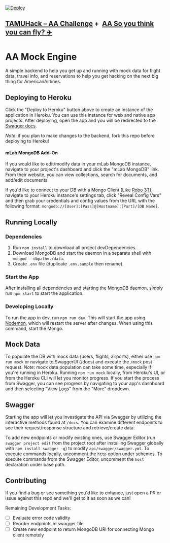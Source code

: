 [![Deploy](https://www.herokucdn.com/deploy/button.svg)](https://heroku.com/deploy?template=https://github.com/AmericanAirlines/TAMUHack-AA)

## [TAMUHack – AA Challenge](https://github.com/AmericanAirlines/TAMUHack-AA/wiki/TAMUHack-AA-Challenge)  +  [AA So you think you can fly? ✈️](https://github.com/AmericanAirlines/TAMUHack-AA/wiki/AA-so-you-think-you-can-fly%3F-✈%EF%B8%8F)

# AA Mock Engine
A simple backend to help you get up and running with mock data for flight data, travel info, and reservations to help you get hacking on the next big thing for AmericanAirlines.

## Deploying to Heroku
Click the "Deploy to Heroku" button above to create an instance of the application in Heroku. You can use this instance for web and native app projects. After deploying, open the app and you will be redirected to the [Swagger docs](#swagger).

*Note*: if you plan to make changes to the backend, fork this repo before deploying to Heroku!

#### mLab MongoDB Add-On
If you would like to edit/modify data in your mLab MongoDB instance, navigate to your project's dashboard and click the "mLab MongoDB" link. From their website, you can view collections, search for documents, and add/edit documents.

If you'd like to connect to your DB with a Mongo Client (Like [Robo 3T](https://robomongo.org)), navigate to your Heroku instance's settings tab, click "Reveal Config Vars" and then grab your credentials and config values from the URL with the following format: `mongodb://[User]:[Pass]@[Hostname]:[Port]/[DB Name]`.

## Running Locally
### Dependencies
1. Run `npm install` to download all project devDependencies.
1. Download MongoDB and start the daemon in a separate shell with `mongod --dbpath=./data`.
1. Create `.env` file (duplicate `.env.sample` then rename).

### Start the App
After installing all dependencies and starting the MongoDB daemon, simply run `npm start` to start the application.

### Developing Locally
To run the app in dev, run `npm run dev`. This will start the app using [Nodemon](https://github.com/remy/nodemon), which will restart the server after changes. When using this command, start the Mongo.


## Mock Data
To populate the DB with mock data (users, flights, airports), either use `npm run mock` or navigate to SwaggerUI (/docs) and execute the `/mock` post request. _Note_: mock data population can take some time, especially if you're running in Heroku. Running `npm run mock` locally, from Heroku's UI, or from the Heroku CLI will let you monitor progress. If you start the process from Swagger, you can see progress by navigating to your app's dashboard and then selecting "View Logs" from the "More" dropdown.


## Swagger
Starting the app will let you investigate the API via Swagger by utilizing the interactive methods found at `/docs`. You can examine different endpoints to see their request/response structure and retrieve/create data.

To add new endpoints or modify existing ones, use Swagger Editor (run `swagger project edit` from the project root after installing Swagger globally with `npm install swagger -g`) to modify `api/swagger/swagger.yml`. To execute commands locally, uncomment the `http` option under schemes. To execute commands from the Swagger Editor, uncomment the `host` declaration under base path.


## Contributing
If you find a bug or see something you'd like to enhance, just open a PR or issue against this repo and we'll get to it as soon as we can!

Remaining Development Tasks:
- [ ] Evaluate error code validity
- [ ] Reorder endpoints in swagger file
- [ ] Create new endpoint to return MongoDB URI for connecting Mongo client remotely

